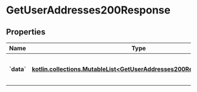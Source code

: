 
# GetUserAddresses200Response

## Properties
Name | Type | Description | Notes
------------ | ------------- | ------------- | -------------
**&#x60;data&#x60;** | [**kotlin.collections.MutableList&lt;GetUserAddresses200ResponseDataInner&gt;**](GetUserAddresses200ResponseDataInner.md) | Objeto con las direcciones del cliente |  [optional]



